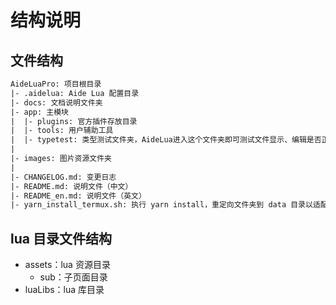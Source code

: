 # 结构说明

## 文件结构

```txt
AideLuaPro: 项目根目录
|- .aidelua: Aide Lua 配置目录
|- docs: 文档说明文件夹
|- app: 主模块
|  |- plugins: 官方插件存放目录
|  |- tools: 用户辅助工具
|  |- typetest: 类型测试文件夹，AideLua进入这个文件夹即可测试文件显示、编辑是否正常工作
|
|- images: 图片资源文件夹
|
|- CHANGELOG.md: 变更日志
|- README.md: 说明文件（中文）
|- README_en.md: 说明文件（英文）
|- yarn_install_termux.sh: 执行 yarn install，重定向文件夹到 data 目录以适配安卓端

```

## lua 目录文件结构

* assets：lua 资源目录
    * sub：子页面目录
* luaLibs：lua 库目录
